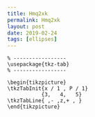```yaml
---
title: Hmq2xk
permalink: Hmq2xk
layout: post
date: 2019-02-24
tags: [ellipses]
---
```


```latex% Dans le préambule
% -----------------
\usepackage{tkz-tab}
% -----------------

\begin{tikzpicture}
\tkzTabInit{x / 1 , P / 1}
           {3,   4,   5}
\tkzTabLine{ ,- ,z,+ , }
\end{tikzpicture}
```